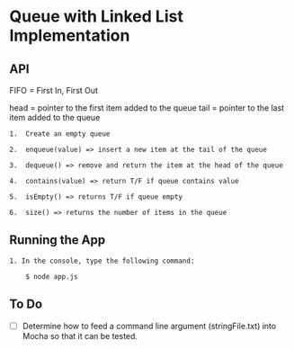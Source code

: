 # Queue with Linked List Implementation

## API

FIFO = First In, First Out

head = pointer to the first item added to the queue
tail = pointer to the last item added to the queue

	1.	Create an empty queue

	2.	enqueue(value) => insert a new item at the tail of the queue

	3.	dequeue() => remove and return the item at the head of the queue

	4.	contains(value) => return T/F if queue contains value

	5.	isEmpty() => returns T/F if queue empty

	6.	size() => returns the number of items in the queue


## Running the App

	1. In the console, type the following command:

		$ node app.js


## To Do

- [ ] Determine how to feed a command line argument (stringFile.txt) into
Mocha so that it can be tested.